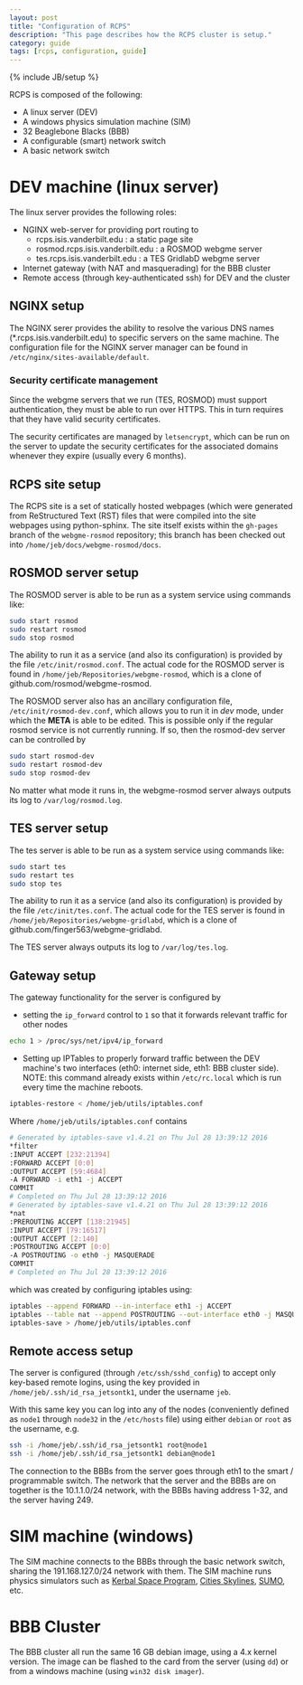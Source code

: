 ```yaml
---
layout: post
title: "Configuration of RCPS"
description: "This page describes how the RCPS cluster is setup."
category: guide
tags: [rcps, configuration, guide]
---
```

{% include JB/setup %}

RCPS is composed of the following:

* A linux server (DEV)
* A windows physics simulation machine (SIM)
* 32 Beaglebone Blacks (BBB)
* A configurable (smart) network switch
* A basic network switch

# DEV machine (linux server)

The linux server provides the following roles:

* NGINX web-server for providing port routing to
  * rcps.isis.vanderbilt.edu : a static page site
  * rosmod.rcps.isis.vanderbilt.edu : a ROSMOD webgme server
  * tes.rcps.isis.vanderbilt.edu : a TES GridlabD webgme server
* Internet gateway (with NAT and masquerading) for the BBB cluster
* Remote access (through key-authenticated ssh) for DEV and the cluster

## NGINX setup

The NGINX serer provides the ability to resolve the various DNS names
(*.rcps.isis.vanderbilt.edu) to specific servers on the same
machine. The configuration file for the NGINX server manager can be
found in `/etc/nginx/sites-available/default`.

### Security certificate management

Since the webgme servers that we run (TES, ROSMOD) must support
authentication, they must be able to run over HTTPS. This in turn
requires that they have valid security certificates.

The security certificates are managed by `letsencrypt`, which can be
run on the server to update the security certificates for the
associated domains whenever they expire (usually every 6 months).

## RCPS site setup

The RCPS site is a set of statically hosted webpages (which were
generated from ReStructured Text (RST) files that were compiled into
the site webpages using python-sphinx. The site itself exists within
the `gh-pages` branch of the `webgme-rosmod` repository; this branch
has been checked out into `/home/jeb/docs/webgme-rosmod/docs`.

## ROSMOD server setup

The ROSMOD server is able to be run as a system service using commands
like:

```bash
sudo start rosmod
sudo restart rosmod
sudo stop rosmod
```

The ability to run it as a service (and also its configuration) is
provided by the file `/etc/init/rosmod.conf`. The actual code for the
ROSMOD server is found in `/home/jeb/Repositories/webgme-rosmod`,
which is a clone of github.com/rosmod/webgme-rosmod.

The ROSMOD server also has an ancillary configuration file,
`/etc/init/rosmod-dev.conf`, which allows you to run it in _dev_ mode,
under which the **META** is able to be edited. This is possible only
if the regular rosmod service is not currently running.  If so, then
the rosmod-dev server can be controlled by

```bash
sudo start rosmod-dev
sudo restart rosmod-dev
sudo stop rosmod-dev
```

No matter what mode it runs in, the webgme-rosmod server always
outputs its log to `/var/log/rosmod.log`.

## TES server setup

The tes server is able to be run as a system service using commands
like:

```bash
sudo start tes
sudo restart tes
sudo stop tes
```

The ability to run it as a service (and also its configuration) is
provided by the file `/etc/init/tes.conf`. The actual code for the TES
server is found in `/home/jeb/Repositories/webgme-gridlabd`, which is
a clone of github.com/finger563/webgme-gridlabd.

The TES server always outputs its log to `/var/log/tes.log`.

## Gateway setup

The gateway functionality for the server is configured by

* setting the `ip_forward` control to `1` so that it forwards relevant
  traffic for other nodes

```bash
echo 1 > /proc/sys/net/ipv4/ip_forward
```

* Setting up IPTables to properly forward traffic between the DEV
  machine's two interfaces (eth0: internet side, eth1: BBB cluster
  side).  NOTE: this command already exists within `/etc/rc.local`
  which is run every time the machine reboots.

```bash
iptables-restore < /home/jeb/utils/iptables.conf
```

  Where `/home/jeb/utils/iptables.conf` contains

```bash
# Generated by iptables-save v1.4.21 on Thu Jul 28 13:39:12 2016
*filter
:INPUT ACCEPT [232:21394]
:FORWARD ACCEPT [0:0]
:OUTPUT ACCEPT [59:4684]
-A FORWARD -i eth1 -j ACCEPT
COMMIT
# Completed on Thu Jul 28 13:39:12 2016
# Generated by iptables-save v1.4.21 on Thu Jul 28 13:39:12 2016
*nat
:PREROUTING ACCEPT [138:21945]
:INPUT ACCEPT [79:16517]
:OUTPUT ACCEPT [2:140]
:POSTROUTING ACCEPT [0:0]
-A POSTROUTING -o eth0 -j MASQUERADE
COMMIT
# Completed on Thu Jul 28 13:39:12 2016
```

  which was created by configuring iptables using:

```bash
iptables --append FORWARD --in-interface eth1 -j ACCEPT
iptables --table nat --append POSTROUTING --out-interface eth0 -j MASQUERADE
iptables-save > /home/jeb/utils/iptables.conf
```

## Remote access setup

The server is configured (through `/etc/ssh/sshd_config`) to accept
only key-based remote logins, using the key provided in
`/home/jeb/.ssh/id_rsa_jetsontk1`, under the username `jeb`.

With this same key you can log into any of the nodes (conveniently
defined as `node1` through `node32` in the `/etc/hosts` file) using
either `debian` or `root` as the username, e.g.

```bash
ssh -i /home/jeb/.ssh/id_rsa_jetsontk1 root@node1
ssh -i /home/jeb/.ssh/id_rsa_jetsontk1 debian@node1
```

The connection to the BBBs from the server goes through eth1 to the
smart / programmable switch. The network that the server and the BBBs
are on together is the 10.1.1.0/24 network, with the BBBs having
address 1-32, and the server having 249.

# SIM machine (windows)

The SIM machine connects to the BBBs through the basic network switch,
sharing the 191.168.127.0/24 network with them. The SIM machine runs
physics simulators such as
[Kerbal Space Program](http://www.kerbalspaceprogram.com),
[Cities Skylines](http://www.citiesskylines.com),
[SUMO](http://sumo.dlr.de/wiki/Main_Page), etc.

# BBB Cluster

The BBB cluster all run the same 16 GB debian image, using a 4.x
kernel version. The image can be flashed to the card from the server
(using `dd`) or from a windows machine (using `win32 disk imager`).

